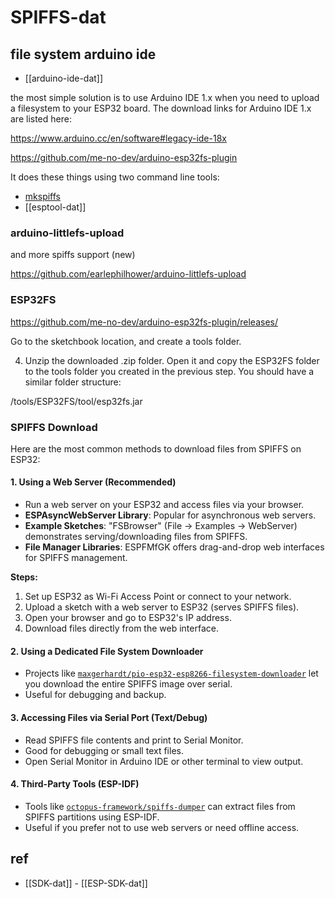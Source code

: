 
# SPIFFS-dat


## file system arduino ide 

- [[arduino-ide-dat]]


the most simple solution is to use Arduino IDE 1.x when you need to upload a filesystem to your ESP32 board. The download links for Arduino IDE 1.x are listed here:

https://www.arduino.cc/en/software#legacy-ide-18x

https://github.com/me-no-dev/arduino-esp32fs-plugin

It does these things using two command line tools:

- [mkspiffs](https://github.com/igrr/mkspiffs)
- [[esptool-dat]]


### arduino-littlefs-upload

and more spiffs support (new)

https://github.com/earlephilhower/arduino-littlefs-upload


### ESP32FS

https://github.com/me-no-dev/arduino-esp32fs-plugin/releases/

Go to the sketchbook location, and create a tools folder.

4) Unzip the downloaded .zip folder. Open it and copy the ESP32FS folder to the tools folder you created in the previous step. You should have a similar folder structure:

<Sketchbook-location>/tools/ESP32FS/tool/esp32fs.jar

### SPIFFS Download

Here are the most common methods to download files from SPIFFS on ESP32:

#### 1. Using a Web Server (Recommended)
- Run a web server on your ESP32 and access files via your browser.
- **ESPAsyncWebServer Library**: Popular for asynchronous web servers.
- **Example Sketches**: "FSBrowser" (File → Examples → WebServer) demonstrates serving/downloading files from SPIFFS.
- **File Manager Libraries**: ESPFMfGK offers drag-and-drop web interfaces for SPIFFS management.

**Steps:**
1. Set up ESP32 as Wi-Fi Access Point or connect to your network.
2. Upload a sketch with a web server to ESP32 (serves SPIFFS files).
3. Open your browser and go to ESP32's IP address.
4. Download files directly from the web interface.

#### 2. Using a Dedicated File System Downloader
- Projects like [`maxgerhardt/pio-esp32-esp8266-filesystem-downloader`](https://github.com/maxgerhardt/pio-esp32-esp8266-filesystem-downloader) let you download the entire SPIFFS image over serial.
- Useful for debugging and backup.

#### 3. Accessing Files via Serial Port (Text/Debug)
- Read SPIFFS file contents and print to Serial Monitor.
- Good for debugging or small text files.
- Open Serial Monitor in Arduino IDE or other terminal to view output.

#### 4. Third-Party Tools (ESP-IDF)
- Tools like [`octopus-framework/spiffs-dumper`](https://github.com/octopus-framework/spiffs-dumper) can extract files from SPIFFS partitions using ESP-IDF.
- Useful if you prefer not to use web servers or need offline access.

## ref 

- [[SDK-dat]] - [[ESP-SDK-dat]]